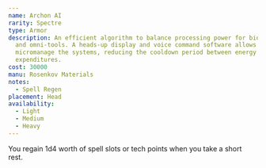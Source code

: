 ```yaml
---
name: Archon AI
rarity: Spectre
type: Armor
description: An efficient algorithm to balance processing power for biotic amps
  and omni-tools. A heads-up display and voice command software allows users to
  micromanage the systems, reducing the cooldown period between energy
  expenditures.
cost: 30000
manu: Rosenkov Materials
notes:
  - Spell Regen
placement: Head
availability:
  - Light
  - Medium
  - Heavy
---
```

You regain 1d4 worth of spell slots or tech points when you take a short rest.
